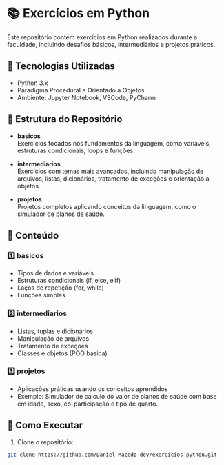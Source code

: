# 📚 Exercícios em Python

Este repositório contém exercícios em Python realizados durante a faculdade, incluindo desafios básicos, intermediários e projetos práticos.

## 🧱 Tecnologias Utilizadas

- Python 3.x  
- Paradigma Procedural e Orientado a Objetos  
- Ambiente: Jupyter Notebook, VSCode, PyCharm  

## 📁 Estrutura do Repositório

- **basicos**  
  Exercícios focados nos fundamentos da linguagem, como variáveis, estruturas condicionais, loops e funções.

- **intermediarios**  
  Exercícios com temas mais avançados, incluindo manipulação de arquivos, listas, dicionários, tratamento de exceções e orientação a objetos.

- **projetos**  
  Projetos completos aplicando conceitos da linguagem, como o simulador de planos de saúde.

## 🚀 Conteúdo

### 1️⃣ basicos  
- Tipos de dados e variáveis  
- Estruturas condicionais (if, else, elif)  
- Laços de repetição (for, while)  
- Funções simples  

### 2️⃣ intermediarios  
- Listas, tuplas e dicionários  
- Manipulação de arquivos  
- Tratamento de exceções  
- Classes e objetos (POO básica)  

### 3️⃣ projetos  
- Aplicações práticas usando os conceitos aprendidos  
- Exemplo: Simulador de cálculo do valor de planos de saúde com base em idade, sexo, co-participação e tipo de quarto.

## 🔧 Como Executar

1. Clone o repositório:

```bash
git clone https://github.com/Daniel-Macedo-dev/exercicios-python.git
